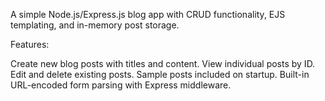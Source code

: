 A simple Node.js/Express.js blog app with CRUD functionality, EJS templating, and in-memory post storage.

Features:

Create new blog posts with titles and content.
View individual posts by ID.
Edit and delete existing posts.
Sample posts included on startup.
Built-in URL-encoded form parsing with Express middleware.
